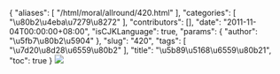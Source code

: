 {
    "aliases": [
        "/html/moral/allround/420.html"
    ],
    "categories": [
        "\u80b2\u4eba\u7279\u8272"
    ],
    "contributors": [],
    "date": "2011-11-04T00:00:00+08:00",
    "isCJKLanguage": true,
    "params": {
        "author": "\u5fb7\u80b2\u5904"
    },
    "slug": "420",
    "tags": [
        "\u7d20\u8d28\u6559\u80b2"
    ],
    "title": "\u5b89\u5168\u6559\u80b21",
    "toc": true
}
![](https://cdn.tfls.online/mirror/full/7144bf348df3f805a43ca6e2e52eeb1d3d38c240.jpg)


